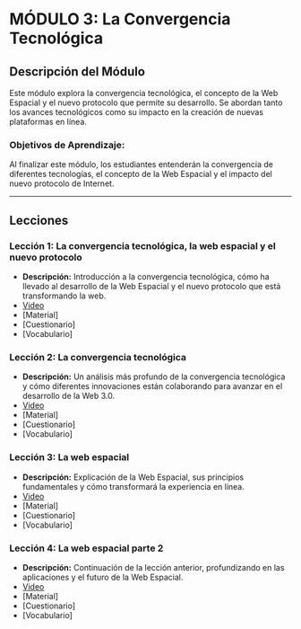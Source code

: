 # MÓDULO 3: La Convergencia Tecnológica
## Descripción del Módulo
Este módulo explora la convergencia tecnológica, el concepto de la Web Espacial y el nuevo protocolo que permite su desarrollo. Se abordan tanto los avances tecnológicos como su impacto en la creación de nuevas plataformas en línea.
### Objetivos de Aprendizaje: 
Al finalizar este módulo, los estudiantes entenderán la convergencia de diferentes tecnologías, el concepto de la Web Espacial y el impacto del nuevo protocolo de Internet.
________________________________________
## Lecciones
### Lección 1: La convergencia tecnológica, la web espacial y el nuevo protocolo
* **Descripción:** Introducción a la convergencia tecnológica, cómo ha llevado al desarrollo de la Web Espacial y el nuevo protocolo que está transformando la web.
* [Video](https://archive.org/details/introduccion-web-espacial-m3/L1M3.mp4)
* [Material]
* [Cuestionario]
* [Vocabulario]

### Lección 2: La convergencia tecnológica
* **Descripción:** Un análisis más profundo de la convergencia tecnológica y cómo diferentes innovaciones están colaborando para avanzar en el desarrollo de la Web 3.0.
* [Video](https://archive.org/details/introduccion-web-espacial-m3/L2M3.mp4)
* [Material]
* [Cuestionario]
* [Vocabulario]

### Lección 3: La web espacial
* **Descripción:** Explicación de la Web Espacial, sus principios fundamentales y cómo transformará la experiencia en línea.
* [Video](https://archive.org/details/introduccion-web-espacial-m3/L3M3.mp4)
* [Material]
* [Cuestionario]
* [Vocabulario]

### Lección 4: La web espacial parte 2
* **Descripción:** Continuación de la lección anterior, profundizando en las aplicaciones y el futuro de la Web Espacial.
* [Video](https://archive.org/details/introduccion-web-espacial-m3/L4M3.mp4)
* [Material]
* [Cuestionario]
* [Vocabulario]
